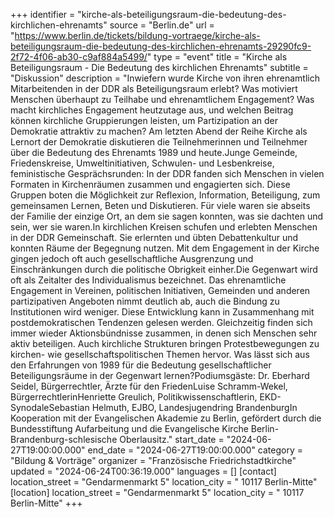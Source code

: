 +++
identifier = "kirche-als-beteiligungsraum-die-bedeutung-des-kirchlichen-ehrenamts"
source = "Berlin.de"
url = "https://www.berlin.de/tickets/bildung-vortraege/kirche-als-beteiligungsraum-die-bedeutung-des-kirchlichen-ehrenamts-29290fc9-2f72-4f06-ab30-c9af884a5499/"
type = "event"
title = "Kirche als Beteiligungsraum - Die Bedeutung des kirchlichen Ehrenamts"
subtitle = "Diskussion"
description = "Inwiefern wurde Kirche von ihren ehrenamtlich Mitarbeitenden in der DDR als Beteiligungsraum erlebt? Was motiviert Menschen überhaupt zu Teilhabe und ehrenamtlichem Engagement? Was macht kirchliches Engagement heutzutage aus, und welchen Beitrag können kirchliche Gruppierungen leisten, um Partizipation an der Demokratie attraktiv zu machen? Am letzten Abend der Reihe Kirche als Lernort der Demokratie diskutieren die Teilnehmerinnen und Teilnehmer über die Bedeutung des Ehrenamts 1989 und heute.Junge Gemeinde, Friedenskreise, Umweltinitiativen, Schwulen- und Lesbenkreise, feministische Gesprächsrunden: In der DDR fanden sich Menschen in vielen Formaten in Kirchenräumen zusammen und engagierten sich. Diese Gruppen boten die Möglichkeit zur Reflexion, Information, Beteiligung, zum gemeinsamen Lernen, Beten und Diskutieren. Für viele waren sie abseits der Familie der einzige Ort, an dem sie sagen konnten, was sie dachten und sein, wer sie waren.In kirchlichen Kreisen schufen und erlebten Menschen in der DDR Gemeinschaft. Sie erlernten und übten Debattenkultur und konnten Räume der Begegnung nutzen. Mit dem Engagement in der Kirche gingen jedoch oft auch gesellschaftliche Ausgrenzung und Einschränkungen durch die politische Obrigkeit einher.Die Gegenwart wird oft als Zeitalter des Individualismus bezeichnet. Das ehrenamtliche Engagement in Vereinen, politischen Initiativen, Gemeinden und anderen partizipativen Angeboten nimmt deutlich ab, auch die Bindung zu Institutionen wird weniger. Diese Entwicklung kann in Zusammenhang mit postdemokratischen Tendenzen gelesen werden. Gleichzeitig finden sich immer wieder Aktionsbündnisse zusammen, in denen sich Menschen sehr aktiv beteiligen. Auch kirchliche Strukturen bringen Protestbewegungen zu kirchen- wie gesellschaftspolitischen Themen hervor. Was lässt sich aus den Erfahrungen von 1989 für die Bedeutung gesellschaftlicher Beteiligungsräume in der Gegenwart lernen?Podiumsgäste: Dr. Eberhard Seidel, Bürgerrechtler, Ärzte für den FriedenLuise Schramm-Wekel, BürgerrechtlerinHenriette Greulich, Politikwissenschaftlerin, EKD-SynodaleSebastian Helmuth, EJBO, Landesjugendring BrandenburgIn Kooperation mit der Evangelischen Akademie zu Berlin, gefördert durch die Bundesstiftung Aufarbeitung und die Evangelische Kirche Berlin-Brandenburg-schlesische Oberlausitz."
start_date = "2024-06-27T19:00:00.000"
end_date = "2024-06-27T19:00:00.000"
category = "Bildung & Vorträge"
organizer = "Französische Friedrichstadtkirche"
updated = "2024-06-24T00:36:19.000"
languages = []
[contact]
location_street = "Gendarmenmarkt 5"
location_city = " 10117 Berlin-Mitte"
[location]
location_street = "Gendarmenmarkt 5"
location_city = " 10117 Berlin-Mitte"
+++